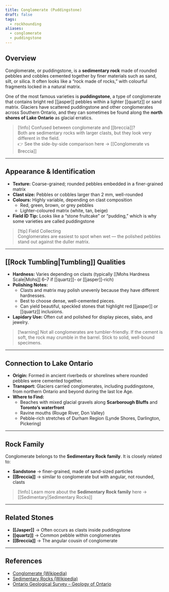 ```yaml
---
title: Conglomerate (Puddingstone)
draft: false
tags:
  - rockhounding
aliases:
  - conglomerate
  - puddingstone
---
```

## Overview
Conglomerate, or puddingstone, is a **sedimentary rock** made of rounded pebbles and cobbles cemented together by finer materials such as sand, silt, or silica. It often looks like a “rock made of rocks,” with colourful fragments locked in a natural matrix.  

One of the most famous varieties is **puddingstone**, a type of conglomerate that contains bright red [[jasper]] pebbles within a lighter [[quartz]] or sand matrix. Glaciers have scattered puddingstone and other conglomerates across Southern Ontario, and they can sometimes be found along the **north shores of Lake Ontario** as glacial erratics.

> [!info] Confused between conglomerate and [[breccia]]?  
> Both are sedimentary rocks with larger clasts, but they look very different in the field.  
> 👉 See the side-by-side comparison here → [[Conglomerate vs Breccia]]

---

## Appearance & Identification
- **Texture:** Coarse-grained; rounded pebbles embedded in a finer-grained matrix  
- **Clast size:** Pebbles or cobbles larger than 2 mm, well-rounded  
- **Colours:** Highly variable, depending on clast composition  
  - Red, green, brown, or grey pebbles  
  - Lighter-coloured matrix (white, tan, beige)  
- **Field ID Tip:** Looks like a “stone fruitcake” or “pudding,” which is why some varieties are called puddingstone  

> [!tip] Field Collecting  
> Conglomerates are easiest to spot when wet — the polished pebbles stand out against the duller matrix.  

---

## [[Rock Tumbling|Tumbling]] Qualities
- **Hardness:** Varies depending on clasts (typically [[Mohs Hardness Scale|Mohs]] 6–7 if [[quartz]]- or [[jasper]]-rich)  
- **Polishing Notes:**  
  - Clasts and matrix may polish unevenly because they have different hardnesses.  
  - Best to choose dense, well-cemented pieces.  
  - Can yield beautiful, speckled stones that highlight red [[jasper]] or [[quartz]] inclusions.  
- **Lapidary Use:** Often cut and polished for display pieces, slabs, and jewelry.  

> [!warning] Not all conglomerates are tumbler-friendly. If the cement is soft, the rock may crumble in the barrel. Stick to solid, well-bound specimens.  

---

## Connection to Lake Ontario
- **Origin:** Formed in ancient riverbeds or shorelines where rounded pebbles were cemented together.  
- **Transport:** Glaciers carried conglomerates, including puddingstone, from northern Ontario and beyond during the last Ice Age.  
- **Where to Find:**  
  - Beaches with mixed glacial gravels along **Scarborough Bluffs** and **Toronto’s waterfront**  
  - Ravine mouths (Rouge River, Don Valley)  
  - Pebble-rich stretches of Durham Region (Lynde Shores, Darlington, Pickering)  

---

## Rock Family
Conglomerate belongs to the **Sedimentary Rock family**. It is closely related to:  
- **Sandstone** → finer-grained, made of sand-sized particles  
- **[[Breccia]]** → similar to conglomerate but with angular, not rounded, clasts  

> [!info] Learn more about the **Sedimentary Rock family** here → [[Sedimentary|Sedimentary Rocks]]  

---

## Related Stones
- **[[Jasper]]** → Often occurs as clasts inside puddingstone  
- **[[quartz]]** → Common pebble within conglomerates  
- **[[Breccia]]** → The angular cousin of conglomerate  

---

## References
- [Conglomerate (Wikipedia)](https://en.wikipedia.org/wiki/Conglomerate_(geology))  
- [Sedimentary Rocks (Wikipedia)](https://en.wikipedia.org/wiki/Sedimentary_rock)  
- [Ontario Geological Survey – Geology of Ontario](https://www.ontario.ca/page/geology-ontario)  
